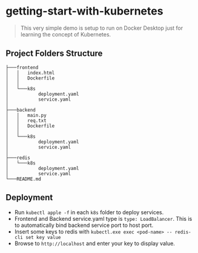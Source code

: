 ﻿# getting-start-with-kubernetes
>This very simple demo is setup to run on Docker Desktop just for learning the concept of Kubernetes.

## Project Folders Structure
~~~
├───frontend
│   │   index.html
│   │   Dockerfile
│   │
│   └───k8s
│           deployment.yaml
│           service.yaml
│
├───backend
│   │   main.py
│   │   req.txt
│   │   Dockerfile
│   │
│   └───k8s
│           deployment.yaml
│           service.yaml
│
├───redis
│   └───k8s
│           deployment.yaml
│           service.yaml
└───README.md
~~~

## Deployment
- Run `kubectl apple -f` in each `k8s` folder to deploy services.
- Frontend and Backend service.yaml type is `type: LoadBalancer`. This is to automatically bind backend service port to host port.
- Insert some keys to redis with `kubectl.exe exec <pod-name> -- redis-cli set key value`
- Browse to `http://localhost` and enter your key to display value.
